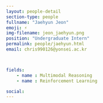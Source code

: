 ```yaml
---
layout: people-detail
section-type: people
fullname: "Jaehyun Jeon"
emoji: ⚡
img-filename: jeon_jaehyun.png
position: "Undergraduate Intern"
permalink: people/jaehyun.html
email: chris990126@yonsei.ac.kr



fields:
    - name : Multimodal Reasoning
    - name : Reinforcement Learning

social:
---
```


